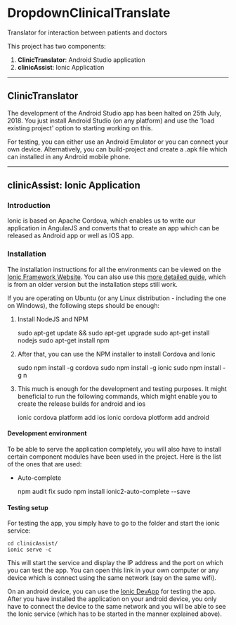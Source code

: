 # DropdownClinicalTranslate
Translator for interaction between patients and doctors

This project has two components:

1. **ClinicTranslator**: Android Studio application
2. **clinicAssist**: Ionic Application

----
## ClinicTranslator

The development of the Android Studio app has been halted on 25th July, 2018. You just install Android Studio (on any platform) and use the 'load existing project' option to starting working on this.

For testing, you can either use an Android Emulator or you can connect your own device. Alternatively, you can build-project and create a .apk file which can installed in any Android mobile phone.

----
## clinicAssist: Ionic Application

### Introduction
Ionic is based on Apache Cordova, which enables us to write our application in AngularJS and converts that to create an app which can be released as Android app or well as IOS app.

### Installation

The installation instructions for all the environments can be viewed on the [Ionic Framework Website](https://ionicframework.com/docs/intro/installation/). You can also use this [more detailed guide](https://ionicframework.com/docs/v1/guide/installation.html), which is from an older version but the installation steps still work.

If you are operating on Ubuntu (or any Linux distribution - including the one on Windows), the following steps should be enough:

1. Install NodeJS and NPM

    sudo apt-get update && sudo apt-get upgrade
    sudo apt-get install nodejs
    sudo apt-get install npm

2. After that, you can use the NPM installer to install Cordova and Ionic

    sudo npm install -g cordova
    sudo npm install -g ionic
    sudo npm install -g n

3. This much is enough for the development and testing purposes. It might beneficial to run the following commands, which might enable you to create the release builds for android and ios

    ionic cordova platform add ios
    ionic cordova plotform add android


#### Development environment

To be able to serve the application completely, you will also have to install certain component modules have been used in the project. Here is the list of the ones that are used:

* Auto-complete

    npm audit fix
    sudo npm install ionic2-auto-complete --save


#### Testing setup
For testing the app, you simply have to go to the folder and start the ionic service:

    cd clinicAssist/
    ionic serve -c

This will start the service and display the IP address and the port on which you can test the app. You can open this link in your own computer or any device which is connect using the same network (say on the same wifi). 

On an android device, you can use the [Ionic DevApp](https://play.google.com/store/apps/details?id=io.ionic.devapp&hl=en_IN) for testing the app. After you have installed the application on your android device, you only have to connect the device to the same network and you will be able to see the Ionic service (which has to be started in the manner explained above).

